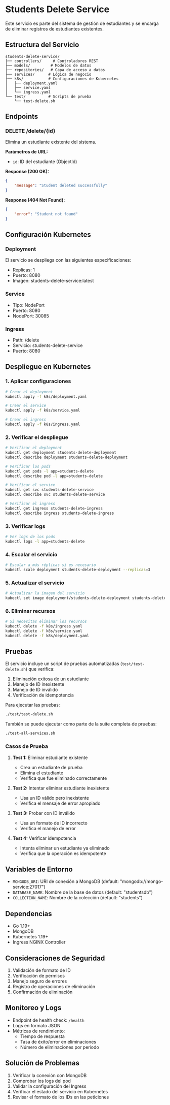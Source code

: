 # Students Delete Service

Este servicio es parte del sistema de gestión de estudiantes y se encarga de eliminar registros de estudiantes existentes.

## Estructura del Servicio

```
students-delete-service/
├── controllers/     # Controladores REST
├── models/         # Modelos de datos
├── repositories/   # Capa de acceso a datos
├── services/      # Lógica de negocio
├── k8s/           # Configuraciones de Kubernetes
│   ├── deployment.yaml
│   ├── service.yaml
│   └── ingress.yaml
└── test/          # Scripts de prueba
    └── test-delete.sh
```

## Endpoints

### DELETE /delete/{id}
Elimina un estudiante existente del sistema.

**Parámetros de URL:**
- `id`: ID del estudiante (ObjectId)

**Response (200 OK):**
```json
{
    "message": "Student deleted successfully"
}
```

**Response (404 Not Found):**
```json
{
    "error": "Student not found"
}
```

## Configuración Kubernetes

### Deployment
El servicio se despliega con las siguientes especificaciones:
- Replicas: 1
- Puerto: 8080
- Imagen: students-delete-service:latest

### Service
- Tipo: NodePort
- Puerto: 8080
- NodePort: 30085

### Ingress
- Path: /delete
- Servicio: students-delete-service
- Puerto: 8080

## Despliegue en Kubernetes

### 1. Aplicar configuraciones
```bash
# Crear el deployment
kubectl apply -f k8s/deployment.yaml

# Crear el service
kubectl apply -f k8s/service.yaml

# Crear el ingress
kubectl apply -f k8s/ingress.yaml
```

### 2. Verificar el despliegue
```bash
# Verificar el deployment
kubectl get deployment students-delete-deployment
kubectl describe deployment students-delete-deployment

# Verificar los pods
kubectl get pods -l app=students-delete
kubectl describe pod -l app=students-delete

# Verificar el service
kubectl get svc students-delete-service
kubectl describe svc students-delete-service

# Verificar el ingress
kubectl get ingress students-delete-ingress
kubectl describe ingress students-delete-ingress
```

### 3. Verificar logs
```bash
# Ver logs de los pods
kubectl logs -l app=students-delete
```

### 4. Escalar el servicio
```bash
# Escalar a más réplicas si es necesario
kubectl scale deployment students-delete-deployment --replicas=3
```

### 5. Actualizar el servicio
```bash
# Actualizar la imagen del servicio
kubectl set image deployment/students-delete-deployment students-delete=students-delete-service:nueva-version
```

### 6. Eliminar recursos
```bash
# Si necesitas eliminar los recursos
kubectl delete -f k8s/ingress.yaml
kubectl delete -f k8s/service.yaml
kubectl delete -f k8s/deployment.yaml
```

## Pruebas

El servicio incluye un script de pruebas automatizadas (`test/test-delete.sh`) que verifica:

1. Eliminación exitosa de un estudiante
2. Manejo de ID inexistente
3. Manejo de ID inválido
4. Verificación de idempotencia

Para ejecutar las pruebas:
```bash
./test/test-delete.sh
```

También se puede ejecutar como parte de la suite completa de pruebas:
```bash
./test-all-services.sh
```

### Casos de Prueba

1. **Test 1:** Eliminar estudiante existente
   - Crea un estudiante de prueba
   - Elimina el estudiante
   - Verifica que fue eliminado correctamente

2. **Test 2:** Intentar eliminar estudiante inexistente
   - Usa un ID válido pero inexistente
   - Verifica el mensaje de error apropiado

3. **Test 3:** Probar con ID inválido
   - Usa un formato de ID incorrecto
   - Verifica el manejo de error

4. **Test 4:** Verificar idempotencia
   - Intenta eliminar un estudiante ya eliminado
   - Verifica que la operación es idempotente

## Variables de Entorno

- `MONGODB_URI`: URI de conexión a MongoDB (default: "mongodb://mongo-service:27017")
- `DATABASE_NAME`: Nombre de la base de datos (default: "studentsdb")
- `COLLECTION_NAME`: Nombre de la colección (default: "students")

## Dependencias

- Go 1.19+
- MongoDB
- Kubernetes 1.19+
- Ingress NGINX Controller

## Consideraciones de Seguridad

1. Validación de formato de ID
2. Verificación de permisos
3. Manejo seguro de errores
4. Registro de operaciones de eliminación
5. Confirmación de eliminación

## Monitoreo y Logs

- Endpoint de health check: `/health`
- Logs en formato JSON
- Métricas de rendimiento:
  - Tiempo de respuesta
  - Tasa de éxito/error en eliminaciones
  - Número de eliminaciones por período

## Solución de Problemas

1. Verificar la conexión con MongoDB
2. Comprobar los logs del pod
3. Validar la configuración del Ingress
4. Verificar el estado del servicio en Kubernetes
5. Revisar el formato de los IDs en las peticiones 